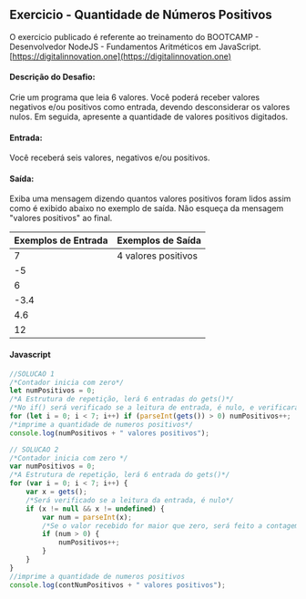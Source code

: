 ## Exercicio - Quantidade de Números Positivos

O exercicio publicado é referente ao treinamento do BOOTCAMP - Desenvolvedor NodeJS - Fundamentos Aritméticos em JavaScript.
[https://digitalinnovation.one](https://digitalinnovation.one)


#### Descrição do Desafio:

Crie um programa que leia 6 valores. Você poderá receber valores negativos e/ou positivos como entrada, devendo desconsiderar os valores nulos. Em seguida, apresente a quantidade de valores positivos digitados.


#### Entrada:

Você receberá seis valores, negativos e/ou positivos.


#### Saída:

Exiba uma mensagem dizendo quantos valores positivos foram lidos assim como é exibido abaixo no exemplo de saída. Não esqueça da mensagem "valores positivos" ao final.

Exemplos de Entrada  | Exemplos de Saída
------------- | -------------
7 | 4 valores positivos
-5 |
6 |
-3.4 |
4.6 |
12 |


#### Javascript

```javascript
//SOLUCAO 1
/*Contador inicia com zero*/
let numPositivos = 0;
/*A Estrutura de repetição, lerá 6 entradas do gets()*/
/*No if() será verificado se a leitura de entrada, é nulo, e verificará se o valor é maior que zero.*/
for (let i = 0; i < 7; i++) if (parseInt(gets()) > 0) numPositivos++; 
/*imprime a quantidade de numeros positivos*/
console.log(numPositivos + " valores positivos"); 

// SOLUCAO 2
/*Contador inicia com zero */
var numPositivos = 0;
/*A Estrutura de repetição, lerá 6 entrada do gets()*/
for (var i = 0; i < 7; i++) {
    var x = gets();
    /*Será verificado se a leitura da entrada, é nulo*/
    if (x != null && x != undefined) {
        var num = parseInt(x);
        /*Se o valor recebido for maior que zero, será feito a contagem*/
        if (num > 0) {
            numPositivos++;
        }
    }
}
//imprime a quantidade de numeros positivos
console.log(contNumPositivos + " valores positivos");
```
